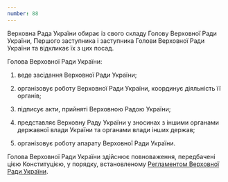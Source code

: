 ```yaml
---
number: 88
---
```


Верховна Рада України обирає із свого складу Голову Верховної Ради України, Першого заступника і заступника Голови
Верховної Ради України та відкликає їх з цих посад.

Голова Верховної Ради України:

1) веде засідання Верховної Ради України;

2) організовує роботу Верховної Ради України, координує діяльність її органів;

3) підписує акти, прийняті Верховною Радою України;

4) представляє Верховну Раду України у зносинах з іншими органами державної влади України та органами влади інших
   держав;

5) організовує роботу апарату Верховної Ради України.

Голова Верховної Ради України здійснює повноваження, передбачені цією Конституцією, у порядку,
встановленому [Регламентом Верховної Ради України](https://zakon.rada.gov.ua/laws/show/1861-17).
